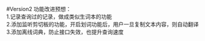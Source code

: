 #Version2 功能改进预想：<br>
1.记录查询过的记录，做成类似生词本的功能<br>
2.添加监听剪切板的功能，开启划词功能后，用户一旦复制文本内容，则自动翻译<br>
3.添加离线词典，防止接口失效，也提升查询速度<br>
